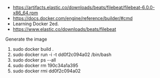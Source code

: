 

* https://artifacts.elastic.co/downloads/beats/filebeat/filebeat-6.0.0-x86_64.rpm
* https://docs.docker.com/engine/reference/builder/#cmd
* Learning Docker 2ed.
* https://www.elastic.co/downloads/beats/filebeat

Generate the image
1. sudo docker build .
1. sudo docker run -i -t  dd0f2c094a02 /bin/bash
1. sudo docker ps --all
1. sudo docker rm 190c34a1a395
1. sudo docker rmi dd0f2c094a02
